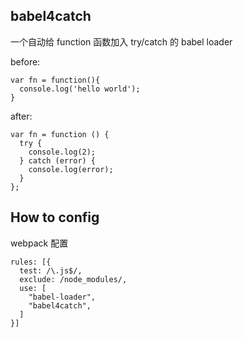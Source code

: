 ## babel4catch
一个自动给 function 函数加入 try/catch 的 babel loader

before:
```
var fn = function(){
  console.log('hello world');
}
```

after:
```
var fn = function () {
  try {
    console.log(2);
  } catch (error) {
    console.log(error);
  }
};
```


## How to config
webpack 配置
```
rules: [{
  test: /\.js$/,
  exclude: /node_modules/,
  use: [
    "babel-loader",
    "babel4catch",
  ]
}]
```
